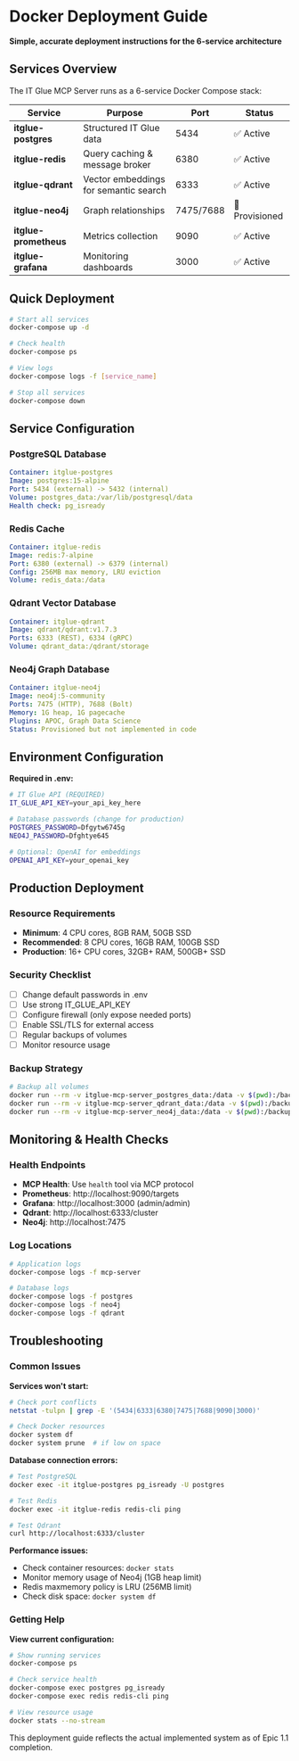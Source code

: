 # Docker Deployment Guide

**Simple, accurate deployment instructions for the 6-service architecture**

## Services Overview

The IT Glue MCP Server runs as a 6-service Docker Compose stack:

| Service | Purpose | Port | Status |
|---------|---------|------|---------|
| **itglue-postgres** | Structured IT Glue data | 5434 | ✅ Active |
| **itglue-redis** | Query caching & message broker | 6380 | ✅ Active |
| **itglue-qdrant** | Vector embeddings for semantic search | 6333 | ✅ Active |
| **itglue-neo4j** | Graph relationships | 7475/7688 | 🚧 Provisioned |
| **itglue-prometheus** | Metrics collection | 9090 | ✅ Active |
| **itglue-grafana** | Monitoring dashboards | 3000 | ✅ Active |

## Quick Deployment

```bash
# Start all services
docker-compose up -d

# Check health
docker-compose ps

# View logs
docker-compose logs -f [service_name]

# Stop all services  
docker-compose down
```

## Service Configuration

### PostgreSQL Database
```yaml
Container: itglue-postgres
Image: postgres:15-alpine
Port: 5434 (external) -> 5432 (internal)
Volume: postgres_data:/var/lib/postgresql/data
Health check: pg_isready
```

### Redis Cache
```yaml
Container: itglue-redis  
Image: redis:7-alpine
Port: 6380 (external) -> 6379 (internal)
Config: 256MB max memory, LRU eviction
Volume: redis_data:/data
```

### Qdrant Vector Database
```yaml
Container: itglue-qdrant
Image: qdrant/qdrant:v1.7.3
Ports: 6333 (REST), 6334 (gRPC)
Volume: qdrant_data:/qdrant/storage
```

### Neo4j Graph Database
```yaml
Container: itglue-neo4j
Image: neo4j:5-community
Ports: 7475 (HTTP), 7688 (Bolt)
Memory: 1G heap, 1G pagecache
Plugins: APOC, Graph Data Science
Status: Provisioned but not implemented in code
```

## Environment Configuration

**Required in .env:**
```bash
# IT Glue API (REQUIRED)
IT_GLUE_API_KEY=your_api_key_here

# Database passwords (change for production)
POSTGRES_PASSWORD=Dfgytw6745g
NEO4J_PASSWORD=Dfghtye645

# Optional: OpenAI for embeddings
OPENAI_API_KEY=your_openai_key
```

## Production Deployment

### Resource Requirements
- **Minimum**: 4 CPU cores, 8GB RAM, 50GB SSD
- **Recommended**: 8 CPU cores, 16GB RAM, 100GB SSD
- **Production**: 16+ CPU cores, 32GB+ RAM, 500GB+ SSD

### Security Checklist
- [ ] Change default passwords in .env
- [ ] Use strong IT_GLUE_API_KEY
- [ ] Configure firewall (only expose needed ports)
- [ ] Enable SSL/TLS for external access
- [ ] Regular backups of volumes
- [ ] Monitor resource usage

### Backup Strategy
```bash
# Backup all volumes
docker run --rm -v itglue-mcp-server_postgres_data:/data -v $(pwd):/backup alpine tar czf /backup/postgres_backup.tar.gz -C /data .
docker run --rm -v itglue-mcp-server_qdrant_data:/data -v $(pwd):/backup alpine tar czf /backup/qdrant_backup.tar.gz -C /data .
docker run --rm -v itglue-mcp-server_neo4j_data:/data -v $(pwd):/backup alpine tar czf /backup/neo4j_backup.tar.gz -C /data .
```

## Monitoring & Health Checks

### Health Endpoints
- **MCP Health**: Use `health` tool via MCP protocol
- **Prometheus**: http://localhost:9090/targets
- **Grafana**: http://localhost:3000 (admin/admin)
- **Qdrant**: http://localhost:6333/cluster
- **Neo4j**: http://localhost:7475

### Log Locations
```bash
# Application logs
docker-compose logs -f mcp-server

# Database logs  
docker-compose logs -f postgres
docker-compose logs -f neo4j
docker-compose logs -f qdrant
```

## Troubleshooting

### Common Issues

**Services won't start:**
```bash
# Check port conflicts
netstat -tulpn | grep -E '(5434|6333|6380|7475|7688|9090|3000)'

# Check Docker resources
docker system df
docker system prune  # if low on space
```

**Database connection errors:**
```bash
# Test PostgreSQL
docker exec -it itglue-postgres pg_isready -U postgres

# Test Redis
docker exec -it itglue-redis redis-cli ping

# Test Qdrant
curl http://localhost:6333/cluster
```

**Performance issues:**
- Check container resources: `docker stats`
- Monitor memory usage of Neo4j (1GB heap limit)
- Redis maxmemory policy is LRU (256MB limit)
- Check disk space: `docker system df`

### Getting Help

**View current configuration:**
```bash
# Show running services
docker-compose ps

# Check service health
docker-compose exec postgres pg_isready
docker-compose exec redis redis-cli ping

# View resource usage
docker stats --no-stream
```

This deployment guide reflects the actual implemented system as of Epic 1.1 completion.